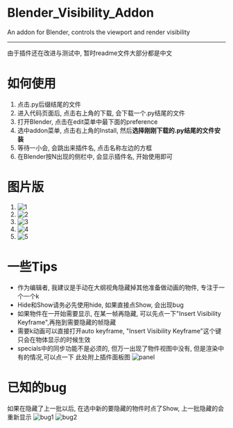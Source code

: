 # Blender_Visibility_Addon
An addon for Blender, controls the viewport and render visibility

***
由于插件还在改进与测试中, 暂时readme文件大部分都是中文

# 如何使用
1. 点击.py后缀结尾的文件
2. 进入代码页面后, 点击右上角的下载, 会下载一个.py结尾的文件
3. 打开Blender, 点击在edit菜单中最下面的preference
4. 选中addon菜单, 点击右上角的Install, 然后**选择刚刚下载的.py结尾的文件安装**
5. 等待一小会, 会跳出来插件名, 点击名称左边的方框
6. 在Blender按N出现的侧栏中, 会显示插件名, 开始使用即可

# 图片版
1. ![1](https://github.com/user-attachments/assets/64589ba4-6364-4474-a594-3a24dfd922a7)
2. ![2](https://github.com/user-attachments/assets/c4f2403b-35e0-42c2-8187-300587da1549)
3. ![3](https://github.com/user-attachments/assets/6bf58a6f-d924-4632-833e-9aab6c0909c2)
4. ![4](https://github.com/user-attachments/assets/7d56364a-972a-4048-8bf2-d3563ce71b60)
5. ![5](https://github.com/user-attachments/assets/c9126593-2695-414a-b581-4bee1e7b76d5)

# 一些Tips
- 作为编辑者, 我建议是手动在大纲视角隐藏掉其他准备做动画的物件, 专注于一个一个k
- Hide和Show请务必先使用hide, 如果直接点Show, 会出现bug
- 如果物件在一开始需要显示, 在某一帧再隐藏, 可以先点一下"Insert Visibility Keyframe",再拖到需要隐藏的帧隐藏
- 需要k动画可以直接打开auto keyframe, "Insert Visibility Keyframe"这个键只会在物体显示的时候生效
- specials中的同步功能不是必须的, 但万一出现了物件视图中没有, 但是渲染中有的情况,可以点一下
此处附上插件面板图
![panel](https://github.com/user-attachments/assets/06d6e2d5-d9b8-4a26-b2f5-63ec73a0f947)


# 已知的bug
如果在隐藏了上一批以后, 在选中新的要隐藏的物件时点了Show, 上一批隐藏的会重新显示
![bug1](https://github.com/user-attachments/assets/7987077b-b44b-4ede-96fe-c3ed06a7a73e)
![bug2](https://github.com/user-attachments/assets/4e4039e8-3f0e-4419-b3c7-1b166fec0969)


